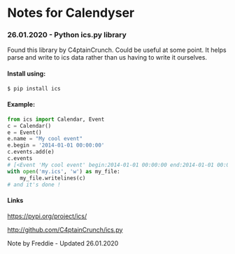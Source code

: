 # Notes for Calendyser

### 26.01.2020 - Python ics.py library

Found this library by C4ptainCrunch. Could be useful at some point. It helps parse and write to ics data rather than us having to write it ourselves.

#### Install using:

```bash
$ pip install ics
```

#### Example:

```python
from ics import Calendar, Event
c = Calendar()
e = Event()
e.name = "My cool event"
e.begin = '2014-01-01 00:00:00'
c.events.add(e)
c.events
# [<Event 'My cool event' begin:2014-01-01 00:00:00 end:2014-01-01 00:00:01>]
with open('my.ics', 'w') as my_file:
    my_file.writelines(c)
# and it's done !

```

#### Links

https://pypi.org/project/ics/

http://github.com/C4ptainCrunch/ics.py

Note by Freddie - Updated 26.01.2020
